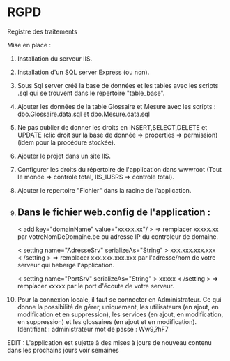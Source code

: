 # RGPD
Registre des traitements

Mise en place :

  1) Installation du serveur IIS.
  2) Installation d'un SQL server Express (ou non).
  3) Sous Sql server créé la base de données et les tables avec les scripts .sql qui se trouvent dans le repertoire "table_base".
  4) Ajouter les données de la table Glossaire et Mesure avec les scripts : dbo.Glossaire.data.sql et dbo.Mesure.data.sql
  5) Ne pas oublier de donner les droits en INSERT,SELECT,DELETE et UPDATE (clic droit sur la base de donnée => properties => permission)
      (idem pour la procédure stockée).
  6) Ajouter le projet dans un site IIS.
  7) Configurer les droits du répertoire de l'application dans wwwroot (Tout le monde => controle total, IIS_IUSRS => controle total).
  8) Ajouter le repertoire "Fichier" dans la racine de l'application.
  9) Dans le fichier web.config de l'application :
     ---------------------------------------------
   
      < add key="domainName" value="xxxxx.xx"/ >
        => remplacer xxxxx.xx par votreNomDeDomaine.be ou adresse IP du controleur de domaine.
      
      < setting name="AdresseSrv" serializeAs="String" >
        <value>xxx.xxx.xxx.xxx</value>      
      < /setting >
        => remplacer xxx.xxx.xxx.xxx par l'adresse/nom de votre serveur qui heberge l'application.
     
      < setting name="PortSrv" serializeAs="String" >
        <value>xxxxx</value>
      < /setting >
         => remplacer xxxxx par le port d'écoute de votre serveur.
  10) Pour la connexion locale, il faut se connecter en Administrateur. Ce qui donne la possibilité de gérer, uniquement, les utilisateurs       (en ajout, en modification et en suppression), les services (en ajout, en modification, en suppression) et les glossaires (en ajout 
      et en modification).
      Identifiant  : administrateur
      mot de passe : Ww9,?hF7
      
      
      
EDIT : L'application est sujette à des mises à jours de nouveau contenu dans les prochains jours voir semaines
